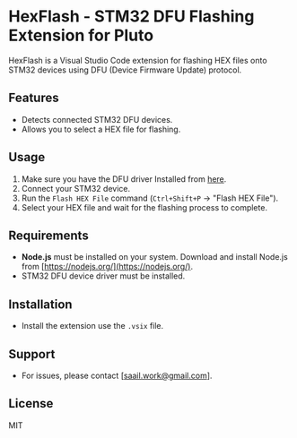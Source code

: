 # HexFlash - STM32 DFU Flashing Extension for Pluto

HexFlash is a Visual Studio Code extension for flashing HEX files onto STM32 devices using DFU (Device Firmware Update) protocol.

## Features
- Detects connected STM32 DFU devices.
- Allows you to select a HEX file for flashing.

## Usage
1. Make sure you have the DFU driver Installed from [here](https://github.com/DronaAviation/Resources/tree/main/DFU%20Drivers).
2. Connect your STM32 device.
3. Run the `Flash HEX File` command (`Ctrl+Shift+P` → "Flash HEX File").
4. Select your HEX file and wait for the flashing process to complete.

## Requirements
- **Node.js** must be installed on your system. Download and install Node.js from [https://nodejs.org/](https://nodejs.org/).
- STM32 DFU device driver must be installed.

## Installation
- Install the extension use the `.vsix` file.

## Support
- For issues, please contact [saail.work@gmail.com].

## License
MIT
